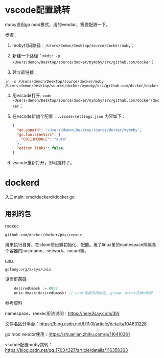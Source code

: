 # vscode配置跳转

moby没用go mod模式，用的vendor，需要配置一下。

步骤：

1. moby代码路径：`/Users/demon/Desktop/source/docker/moby`；

2. 新建一个路径：`mkdir -p /Users/demon/Desktop/source/docker/mymoby/src/github.com/docker`；

3. 建立软链接：

```shell
ln -s /Users/demon/Desktop/source/docker/moby /Users/demon/Desktop/source/docker/mymoby/src/github.com/docker/docker
```

4. 用vscode打开: `code /Users/demon/Desktop/source/docker/mymoby/src/github.com/docker/docker`；

5. 在vscode新加个配置：`.vscode/settings.json` 内容如下：

   ```json
   {
     "go.gopath": "/Users/demon/Desktop/source/docker/mymoby",
     "go.toolsEnvVars": {
       "GO111MODULE": "auto"
     },
     "editor.links": false,
   }
   ```

6. vscode重新打开，即可跳转了。





# dockerd

入口main: cmd/dockerd/docker.go











## 用到的包

reexec

 `github.com/docker/docker/pkg/reexec`

用来执行自身，在clone前设置初始化、配置。用了linux里的namespace隔离各个容器的hostname、network、mount等。



[unix](https://pkg.go.dev/golang.org/x/sys@v0.0.0-20220513210249-45d2b4557a2a/unix#Umask)

`golang.org/x/sys/unix`

设置屏蔽码

```go
	desiredUmask := 0022
	unix.Umask(desiredUmask) // user保留系统设定, group、other去掉x权限
```





参考资料

namespace、reexec用法说明：https://here2say.com/39/

文件名区分平台：https://blog.csdn.net/l7l1l0l/article/details/104631228

go mod vendor使用：https://zhuanlan.zhihu.com/p/116410261

vscode配置moby跳转：https://blog.csdn.net/qq_17004327/article/details/116358363

